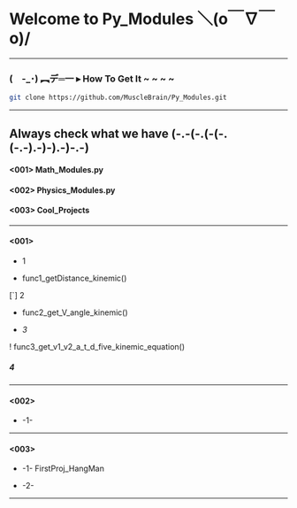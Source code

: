 # Welcome to Py_Modules   ＼(o￣∇￣o)/
------------------------------------------------------
### (　-_･) ︻デ═一  ▸   How To Get It ~ ~ ~ ~

```bash
git clone https://github.com/MuscleBrain/Py_Modules.git
```
------------------------------------------------------
## Always check what we have   (-.-(-.(-(-.(-.-).-)-).-)-.-)


#### <001> Math_Modules.py

#### <002> Physics_Modules.py

#### <003> Cool_Projects

-------------------------------------------------------
#### <001>


+ 1

* func1_getDistance_kinemic()

[`] 2

* func2_get_V_angle_kinemic()

- _3_

! func3_get_v1_v2_a_t_d_five_kinemic_equation()

##### _4_

-------------------------------------------------------
#### <002>


* -1-

-------------------------------------------------------
#### <003>


* -1- FirstProj_HangMan

* -2-

------------------------------------------------------








